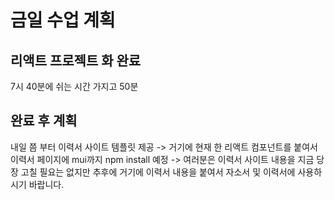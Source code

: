 # 금일 수업 계획
## 리액트 프로젝트 화 완료

7시 40분에 쉬는 시간 가지고 50분

## 완료 후 계획
내일 쯤 부터 이력서 사이트 템플릿 제공 -> 거기에 현재 한 리액트 컴포넌트를 붙여서 이력서 페이지에 mui까지 npm install 예정 -> 여러분은 이력서 사이트 내용을 지금 당장 고칠 필요는 없지만 추후에 거기에 이력서 내용을 붙여서 자소서 및 이력서에 사용하시기 바랍니다.